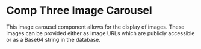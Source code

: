 #  Comp Three Image Carousel

This image carousel component allows for the display of images.  These images can be provided either as image URLs which are publicly accessible or as a Base64 string in the database.

